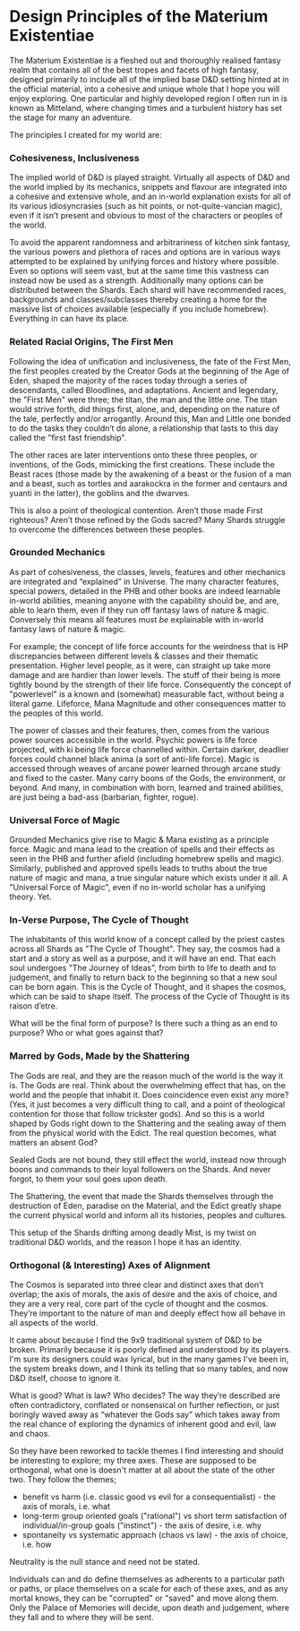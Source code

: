 # Design Principles of the Materium Existentiae 

The Materium Existentiae is a fleshed out and thoroughly realised fantasy realm that contains all of the best tropes and facets of high fantasy, designed primarily to include all of the implied base D&D setting hinted at in the official material, into a cohesive and unique whole that I hope you will enjoy exploring. One particular and highly developed region I often run in is known as Mitteland, where changing times and a turbulent history has set the stage for many an adventure.

The principles I created for my world are:

### Cohesiveness, Inclusiveness 

The implied world of D&D is played straight. Virtually all aspects of D&D and the world implied by its mechanics, snippets and flavour are integrated into a cohesive and extensive whole, and an in-world explanation exists for all of its various idiosyncrasies (such as hit points, or not-quite-vancian magic), even if it isn’t present and obvious to most of the characters or peoples of the world.  

To avoid the apparent randomness and arbitrariness of kitchen sink fantasy, the various powers and plethora of races and options are in various ways attempted to be explained by unifying forces and history where possible. Even so options will seem vast, but at the same time this vastness can instead now be used as a strength. Additionally many options can be distributed between the Shards. Each shard will have recommended races, backgrounds and classes/subclasses thereby creating a home for the massive list of choices available (especially if you include homebrew). Everything in can have its place.  

### Related Racial Origins, The First Men

Following the idea of unification and inclusiveness, the fate of the First Men, the first peoples created by the Creator Gods at the beginning of the Age of Eden, shaped the majority of the races today through a series of descendants, called Bloodlines, and adaptations. Ancient and legendary, the "First Men" were three; the titan, the man and the little one. The titan would strive forth, did things first, alone, and, depending on the nature of the tale, perfectly and/or arrogantly. Around this, Man and Little one bonded to do the tasks they couldn’t do alone, a relationship that lasts to this day called the "first fast friendship".

The other races are later interventions onto these three peoples, or inventions, of the Gods, mimicking the first creations. These include the Beast races (those made by the awakening of a beast or the fusion of a man and a beast, such as tortles and aarakockra in the former and centaurs and yuanti in the latter), the goblins and the dwarves. 

This is also a point of theological contention. Aren’t those made First righteous? Aren’t those refined by the Gods sacred? Many Shards struggle to overcome the differences between these peoples.

### Grounded Mechanics
As part of cohesiveness, the classes, levels, features and other mechanics are integrated and “explained” in Universe. The many character features, special powers, detailed in the PHB and other books are indeed learnable in-world abilities, meaning anyone with the capability should be, and are, able to learn them, even if they run off fantasy laws of nature & magic. Conversely this means all features must *be* explainable with in-world fantasy laws of nature & magic.

For example; the concept of life force accounts for the weirdness that is HP discrepancies between different levels & classes and their thematic presentation. Higher level people, as it were, can straight up take more damage and are hardier than lower levels. The stuff of their being is more tightly bound by the strength of their life force. Consequently the concept of "powerlevel" is a known and (somewhat) measurable fact, without being a literal game. Lifeforce, Mana Magnitude and other consequences matter to the peoples of this world.  

The power of classes and their features, then, comes from the various power sources accessible in the world. Psychic powers is life force projected, with ki being life force channelled within. Certain darker, deadlier forces could channel black anima (a sort of anti-life force). Magic is accessed through weaves of arcane power learned through arcane study and fixed to the caster. Many carry boons of the Gods, the environment, or beyond. And many, in combination with born, learned and trained abilities, are just being a bad-ass (barbarian, fighter, rogue). 

### Universal Force of Magic 

Grounded Mechanics give rise to Magic & Mana existing as a principle force. Magic and mana lead to the creation of spells and their effects as seen in the PHB and further afield (including homebrew spells and magic). Similarly, published and approved spells leads to truths about the true nature of magic and mana, a true singular nature which exists under it all. A "Universal Force of Magic", even if no in-world scholar has a unifying theory. Yet.  

### In-Verse Purpose, The Cycle of Thought 

The inhabitants of this world know of a concept called by the priest castes across all Shards as "The Cycle of Thought". They say, the cosmos had a start and a story as well as a purpose, and it will have an end. That each soul undergoes "The Journey of Ideas", from birth to life to death and to judgement, and finally to return back to the beginning so that a new soul can be born again. This is the Cycle of Thought, and it shapes the cosmos, which can be said to shape itself. The process of the Cycle of Thought is its raison d’etre. 

What will be the final form of purpose? Is there such a thing as an end to purpose? Who or what goes against that?

### Marred by Gods, Made by the Shattering 

The Gods are real, and they are the reason much of the world is the way it is. The Gods are real. Think about the overwhelming effect that has, on the world and the people that inhabit it. Does coincidence even exist any more? (Yes, it just becomes a very difficult thing to call, and a point of theological contention for those that follow trickster gods). And so this is a world shaped by Gods right down to the Shattering and the sealing away of them from the physical world with the Edict. The real question becomes, what matters an absent God? 

Sealed Gods are not bound, they still effect the world, instead now through boons and commands to their loyal followers on the Shards. And never forgot, to them your soul goes upon death.

The Shattering, the event that made the Shards themselves through the destruction of Eden, paradise on the Material, and the Edict greatly shape the current physical world and inform all its histories, peoples and cultures. 

This setup of the Shards drifting among deadly Mist, is my twist on traditional D&D worlds, and the reason I hope it has an identity.   

### Orthogonal (& Interesting) Axes of Alignment 

The Cosmos is separated into three clear and distinct axes that don’t overlap; the axis of morals, the axis of desire and the axis of choice, and they are a very real, core part of the cycle of thought and the cosmos. They’re important to the nature of man and deeply effect how all behave in all aspects of the world. 

It came about because I find the 9x9 traditional system of D&D to be broken. Primarily because it is poorly defined and understood by its players. I'm sure its designers could wax lyrical, but in the many games I've been in, the system breaks down, and I think its telling that so many tables, and now D&D itself, choose to ignore it. 

What is good? What is law? Who decides? The way they’re described are often contradictory, conflated or nonsensical on further reflection, or just boringly waved away as “whatever the Gods say” which takes away from the real chance of exploring the dynamics of inherent good and evil, law and chaos. 

So they have been reworked to tackle themes I find interesting and should be interesting to explore; my three axes. These are supposed to be orthogonal, what one is doesn't matter at all about the state of the other two. They follow the themes; 
- benefit vs harm (i.e. classic good vs evil for a consequentialist) - the axis of morals, i.e. what
- long-term group oriented goals ("rational") vs short term satisfaction of individual/in-group goals ("instinct") - the axis of desire, i.e. why
- spontaneity vs systematic approach (chaos vs law) - the axis of choice, i.e. how
 
Neutrality is the null stance and need not be stated.  

Individuals can and do define themselves as adherents to a particular path or paths, or place themselves on a scale for each of these axes, and as any mortal knows, they can be "corrupted" or "saved" and move along them. Only the Palace of Memories will decide, upon death and judgement, where they fall and to where they will be sent.